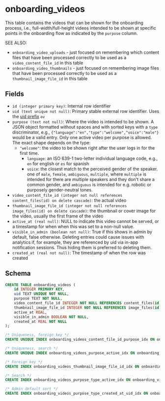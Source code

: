 # onboarding_videos

This table contains the videos that can be shown for the onboarding process,
i.e., full-width/full-height videos intended to be shown at specific points in
the onboarding flow as indicated by the `purpose` column.

SEE ALSO:

- `onboarding_video_uploads` - just focused on remembering which content files
  that have been processed correctly to be used as a `video_content_file_id` in this table
- `onboarding_video_thumbnails` - just focused on remembering image files that have
  been processed correctly to be used as a `thumbnail_image_file_id` in this table

## Fields

- `id (integer primary key)`: Internal row identifier
- `uid (text unique not null)`: Primary stable external row identifier. Uses the
  [uid prefix](../uid_prefixes.md) `ov`
- `purpose (text not null)`: Where the video is intended to be shown. A JSON object
  formatted without spaces and with sorted keys with a `type` discriminator, e.g.,
  `{"language":"en","type":"welcome","voice":"male"}` would be a valid entry. Only
  one active video per purpose is allowed. The exact shape depends on the type:
  - `"welcome"`: the video to be shown right after the user logs in for the first
    time.
    - `language`: an ISO 639-1 two-letter individual language code, e.g., `en`
      for english or `es` for spanish
    - `voice`: the closest match to the perceived gender of the speaker. one of
      `male`, `female`, `ambiguous`, `multiple`, where `multiple` is intended for
      there are multiple speakers and they don't share a common gender, and
      `ambiguous` is intended for e.g. robotic or purposely gender-neutral
      tones.
- `video_content_file_id (integer not null references content_files(id) on delete cascade)`:
  the actual video
- `thumbnail_image_file_id (integer not null references image_files(id) on delete cascade)`:
  the thumbnail or cover image for the video, usually the first frame of the video
- `active_at (real null)`: NULL to indicate this video cannot be served, or a
  timestamp for when when this was set to a non-null value.
- `visible_in_admin (boolean not null)`: True if this shows in admin by default,
  false otherwise. Deleting entries could cause issues with analytics if, for
  example, they are referenced by uid via in-app notification sessions. Thus hiding
  them is preferred to deleting them.
- `created_at (real not null)`: The timestamp of when the row was created

## Schema

```sql
CREATE TABLE onboarding_videos (
    id INTEGER PRIMARY KEY,
    uid TEXT UNIQUE NOT NULL,
    purpose TEXT NOT NULL,
    video_content_file_id INTEGER NOT NULL REFERENCES content_files(id) ON DELETE CASCADE ON UPDATE RESTRICT,
    thumbnail_image_file_id INTEGER NOT NULL REFERENCES image_files(id) ON DELETE CASCADE ON UPDATE RESTRICT,
    active_at REAL,
    visible_in_admin BOOLEAN NOT NULL,
    created_at REAL NOT NULL
);

/* Uniqueness, foreign key */
CREATE UNIQUE INDEX onboarding_videos_content_file_id_purpose_idx ON onboarding_videos(video_content_file_id, purpose);

/* Uniqueness, search */
CREATE UNIQUE INDEX onboarding_videos_purpose_active_idx ON onboarding_videos(purpose) WHERE active_at IS NOT NULL;

/* Foreign key */
CREATE INDEX onboarding_videos_thumbnail_image_file_id_idx ON onboarding_videos(thumbnail_image_file_id);

/* Search */
CREATE INDEX onboarding_videos_purpose_type_active_idx ON onboarding_videos(json_extract(purpose, '$.type')) WHERE active_at IS NOT NULL;

/* Admin default sort */
CREATE INDEX onboarding_videos_purpose_type_created_at_uid_idx ON onboarding_videos(json_extract(purpose, '$.type'), created_at, uid) WHERE visible_in_admin;
```
